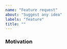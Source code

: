 ```yaml
---
name: "Feature request"
about: "Suggest any idea"
labels: "feature"
title: ""
---
```


### Motivation
